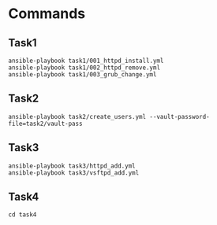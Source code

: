 Commands
=========

Task1
------------
	ansible-playbook task1/001_httpd_install.yml
	ansible-playbook task1/002_httpd_remove.yml
	ansible-playbook task1/003_grub_change.yml
	
Task2
------------
	ansible-playbook task2/create_users.yml --vault-password-file=task2/vault-pass

Task3
------------
	ansible-playbook task3/httpd_add.yml
	ansible-playbook task3/vsftpd_add.yml
	
Task4
------------
	cd task4
